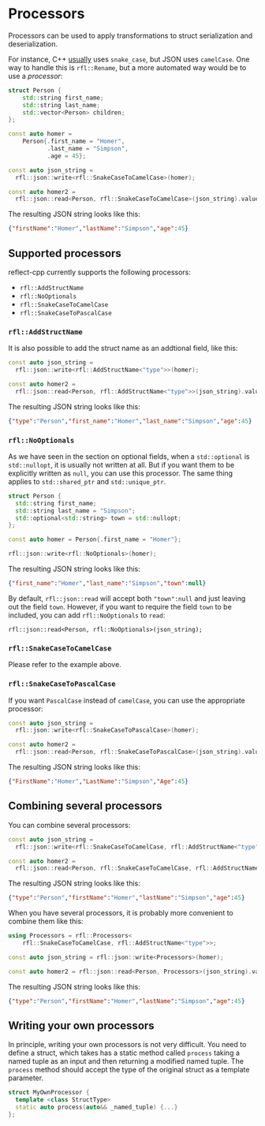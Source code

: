 # Processors 

Processors can be used to apply transformations to struct serialization and deserialization.

For instance, C++ [usually](http://isocpp.github.io/CppCoreGuidelines/CppCoreGuidelines#Rl-camel) uses `snake_case`, but JSON uses `camelCase`. One way to handle this is `rfl::Rename`, but a more automated way would be to use a *processor*:

```cpp
struct Person {
    std::string first_name;
    std::string last_name;
    std::vector<Person> children;
};

const auto homer =
    Person{.first_name = "Homer",
           .last_name = "Simpson",
           .age = 45};

const auto json_string = 
  rfl::json::write<rfl::SnakeCaseToCamelCase>(homer);

const auto homer2 = 
  rfl::json::read<Person, rfl::SnakeCaseToCamelCase>(json_string).value();
```

The resulting JSON string looks like this:

```json
{"firstName":"Homer","lastName":"Simpson","age":45}
```

## Supported processors

reflect-cpp currently supports the following processors:

- `rfl::AddStructName` 
- `rfl::NoOptionals` 
- `rfl::SnakeCaseToCamelCase` 
- `rfl::SnakeCaseToPascalCase` 

### `rfl::AddStructName` 

It is also possible to add the struct name as an addtional field, like this:

```cpp
const auto json_string = 
  rfl::json::write<rfl::AddStructName<"type">>(homer);

const auto homer2 = 
  rfl::json::read<Person, rfl::AddStructName<"type">>(json_string).value();
```

The resulting JSON string looks like this:

```json
{"type":"Person","first_name":"Homer","last_name":"Simpson","age":45}
```

### `rfl::NoOptionals`

As we have seen in the section on optional fields, when a `std::optional` is
`std::nullopt`, it is usually not written at all. But if you want them to be explicitly
written as `null`, you can use this processor. The same thing applies to `std::shared_ptr` and 
`std::unique_ptr`.

```cpp
struct Person {
  std::string first_name;
  std::string last_name = "Simpson";
  std::optional<std::string> town = std::nullopt;
};

const auto homer = Person{.first_name = "Homer"};

rfl::json::write<rfl::NoOptionals>(homer);
```

The resulting JSON string looks like this:

```json
{"first_name":"Homer","last_name":"Simpson","town":null}
```

By default, `rfl::json::read` will accept both `"town":null` and just 
leaving out the field `town`. However, if you want to require the field
`town` to be included, you can add `rfl::NoOptionals` to `read`:

```
rfl::json::read<Person, rfl::NoOptionals>(json_string);
```

### `rfl::SnakeCaseToCamelCase`

Please refer to the example above.

### `rfl::SnakeCaseToPascalCase`

If you want `PascalCase` instead of `camelCase`, you can use the appropriate processor:

```cpp
const auto json_string = 
  rfl::json::write<rfl::SnakeCaseToPascalCase>(homer);

const auto homer2 = 
  rfl::json::read<Person, rfl::SnakeCaseToPascalCase>(json_string).value();
```

The resulting JSON string looks like this:

```json
{"FirstName":"Homer","LastName":"Simpson","Age":45}
```

## Combining several processors

You can combine several processors:

```cpp
const auto json_string = 
  rfl::json::write<rfl::SnakeCaseToCamelCase, rfl::AddStructName<"type">>(homer);

const auto homer2 = 
  rfl::json::read<Person, rfl::SnakeCaseToCamelCase, rfl::AddStructName<"type">>(json_string).value();
```

The resulting JSON string looks like this:

```json
{"type":"Person","firstName":"Homer","lastName":"Simpson","age":45}
```

When you have several processors, it is probably more convenient to combine them like this:

```cpp
using Processors = rfl::Processors<
    rfl::SnakeCaseToCamelCase, rfl::AddStructName<"type">>;

const auto json_string = rfl::json::write<Processors>(homer);

const auto homer2 = rfl::json::read<Person, Processors>(json_string).value();
```

The resulting JSON string looks like this:

```json
{"type":"Person","firstName":"Homer","lastName":"Simpson","age":45}
```

## Writing your own processors

In principle, writing your own processors is not very difficult. You need to define a struct, which takes has a static method called `process` taking a named tuple as an input and then returning a modified named tuple. The `process` method should accept the type of the original struct as a template parameter.

```cpp
struct MyOwnProcessor {
  template <class StructType>
  static auto process(auto&& _named_tuple) {...}
};
```

